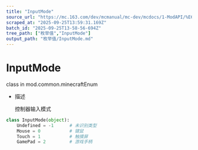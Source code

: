 ```yaml
---
title: "InputMode"
source_url: "https://mc.163.com/dev/mcmanual/mc-dev/mcdocs/1-ModAPI/%E6%9E%9A%E4%B8%BE%E5%80%BC/InputMode.html"
scraped_at: "2025-09-25T13:59:31.169Z"
batch_id: "2025-09-25T13-58-56-694Z"
tree_path: ["枚举值","InputMode"]
output_path: "枚举值/InputMode.md"
---
```


#  InputMode

class in mod.common.minecraftEnum

*   描述
    
    控制器输入模式
    

```python
class InputMode(object):
	Undefined = -1		# 未识别类型
	Mouse = 0			# 键鼠
	Touch = 1			# 触摸屏
	GamePad = 2 		# 游戏手柄


```